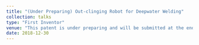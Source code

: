 ```yaml
---
title: "(Under Preparing) Out-clinging Robot for Deepwater Welding"
collection: talks
type: "First Inventor"
venue: "This patent is under preparing and will be submitted at the end of the year"
date: 2018-12-30
---
```

